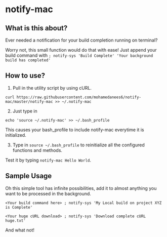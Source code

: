 # notify-mac
<h2> What is this about? </h2>

Ever needed a notification for your build completion running on terminal?

Worry not, this small function would do that with ease! Just append your build command with `; notify-sys 'Build Complete' 'Your background build has completed'`

<h2>How to use? </h2>

1. Pull in the utility script by using cURL.

`curl https://raw.githubusercontent.com/mohamedanees6/notify-mac/master/notify-mac >> ~/.notify-mac`

2. Just type in 

`echo 'source ~/.notify-mac' >> ~/.bash_profile`

This causes your bash_profile to include notify-mac everytime it is initialized.

3. Type in `source ~/.bash_profile` to reinitialize all the configured functions and methods.

Test it by typing `notify-mac Hello World`.

<h2> Sample Usage </h2>

Oh this simple tool has infinite possibilities, add it to almost anything you want to be processed in the background.

`<Your build command here> ; notify-sys 'My Local build on project XYZ is Complete'`


`<Your huge cURL download> ; notify-sys 'Download complete cURL huge.txt'`

And what not!
